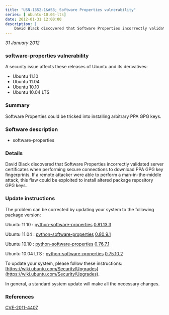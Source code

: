 ```yaml
---
title: "USN-1352-1&#58; Software Properties vulnerability"
series: [ ubuntu-10.04-lts]
date: 2012-01-31 12:00:00
description: |
    David Black discovered that Software Properties incorrectly validated server certificates when performing secure connections to download PPA GPG key fingerprints. If a remote attacker were able to perform a man-in-the-middle attack, this flaw could be exploited to install altered package repository GPG keys. 
--- 
```

 
 

*31 January 2012*

### software-properties vulnerability

A security issue affects these releases of Ubuntu and its derivatives:

* Ubuntu 11.10
* Ubuntu 11.04
* Ubuntu 10.10
* Ubuntu 10.04 LTS

### Summary

Software Properties could be tricked into installing arbitrary PPA GPG keys.

### Software description

* software-properties 

### Details

David Black discovered that Software Properties incorrectly validated server certificates when performing secure connections to download PPA GPG key fingerprints. If a remote attacker were able to perform a man-in-the-middle attack, this flaw could be exploited to install altered package repository GPG keys. 

### Update instructions

The problem can be corrected by updating your system to the following package version:

Ubuntu 11.10
 : [python-software-properties](https://launchpad.net/ubuntu/+source/software-properties) <span> [0.81.13.3](https://launchpad.net/ubuntu/+source/software-properties/0.81.13.3) </span> 

Ubuntu 11.04
 : [python-software-properties](https://launchpad.net/ubuntu/+source/software-properties) <span> [0.80.9.1](https://launchpad.net/ubuntu/+source/software-properties/0.80.9.1) </span> 

Ubuntu 10.10
 : [python-software-properties](https://launchpad.net/ubuntu/+source/software-properties) <span> [0.76.7.1](https://launchpad.net/ubuntu/+source/software-properties/0.76.7.1) </span> 

Ubuntu 10.04 LTS
 : [python-software-properties](https://launchpad.net/ubuntu/+source/software-properties) <span> [0.75.10.2](https://launchpad.net/ubuntu/+source/software-properties/0.75.10.2) </span> 

To update your system, please follow these instructions: [https://wiki.ubuntu.com/Security/Upgrades](https://wiki.ubuntu.com/Security/Upgrades).

In general, a standard system update will make all the necessary changes. 

### References

 
 [CVE-2011-4407](http://people.ubuntu.com/~ubuntu-security/cve/CVE-2011-4407)
 

